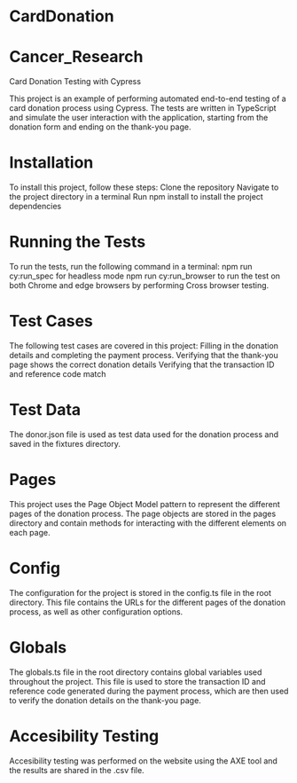 # CardDonation

# Cancer_Research
 
Card Donation Testing with Cypress

This project is an example of performing automated end-to-end testing of a card donation process using Cypress. The tests are written in TypeScript and simulate the user interaction with the application, starting from the donation form and ending on the thank-you page.

# Installation 
To install this project, follow these steps:
Clone the repository 
Navigate to the project directory in a terminal 
Run npm install to install the project dependencies

# Running the Tests 
To run the tests, run the following command in a terminal: 
npm run cy:run_spec for headless mode 
npm run cy:run_browser to run the test on both Chrome and edge browsers by performing Cross browser testing.

# Test Cases 

The following test cases are covered in this project:
Filling in the donation details and completing the payment process.
Verifying that the thank-you page shows the correct donation details 
Verifying that the transaction ID and reference code match

# Test Data 

The donor.json file is used as test data used for the donation process and saved in the fixtures directory.

# Pages 
This project uses the Page Object Model pattern to represent the different pages of the donation process. The page objects are stored in the pages directory and contain methods for interacting with the different elements on each page.

# Config 
The configuration for the project is stored in the config.ts file in the root directory. This file contains the URLs for the different pages of the donation process, as well as other configuration options.

# Globals 
The globals.ts file in the root directory contains global variables used throughout the project. This file is used to store the transaction ID and reference code generated during the payment process, which are then used to verify the donation details on the thank-you page.

# Accesibility Testing

Accesibility testing was performed on the website using the AXE tool and the results are shared in the .csv file.
